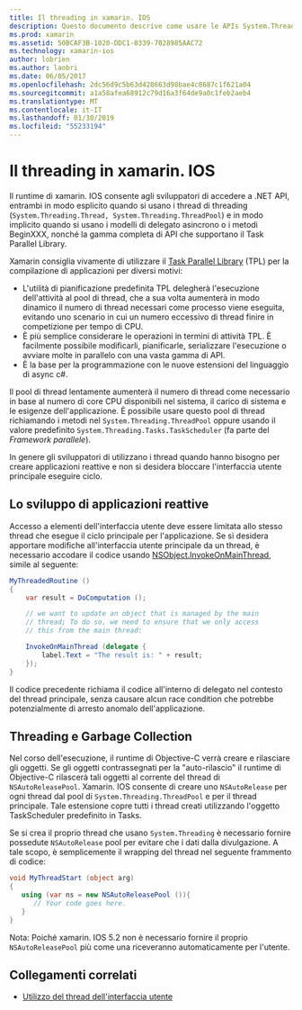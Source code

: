 ```yaml
---
title: Il threading in xamarin. IOS
description: Questo documento descrive come usare le APIs System.Threading in un'applicazione xamarin. IOS. Vengono illustrati la Task Parallel Library, creazione di applicazioni reattive e operazioni di garbage collection.
ms.prod: xamarin
ms.assetid: 50BCAF3B-1020-DDC1-0339-7028985AAC72
ms.technology: xamarin-ios
author: lobrien
ms.author: laobri
ms.date: 06/05/2017
ms.openlocfilehash: 2dc56d9c5b63d428663d98bae4c8687c1f621a04
ms.sourcegitcommit: a1a58afea68912c79d16a3f64de9a0c1feb2aeb4
ms.translationtype: MT
ms.contentlocale: it-IT
ms.lasthandoff: 01/30/2019
ms.locfileid: "55233194"
---
```

# <a name="threading-in-xamarinios"></a>Il threading in xamarin. IOS

Il runtime di xamarin. IOS consente agli sviluppatori di accedere a .NET API, entrambi in modo esplicito quando si usano i thread di threading (`System.Threading.Thread, System.Threading.ThreadPool`) e in modo implicito quando si usano i modelli di delegato asincrono o i metodi BeginXXX, nonché la gamma completa di API che supportano il Task Parallel Library.



Xamarin consiglia vivamente di utilizzare il [Task Parallel Library](http://msdn.microsoft.com/library/dd460717.aspx) (TPL) per la compilazione di applicazioni per diversi motivi:
-  L'utilità di pianificazione predefinita TPL delegherà l'esecuzione dell'attività al pool di thread, che a sua volta aumenterà in modo dinamico il numero di thread necessari come processo viene eseguita, evitando uno scenario in cui un numero eccessivo di thread finire in competizione per tempo di CPU. 
-  È più semplice considerare le operazioni in termini di attività TPL. È facilmente possibile modificarli, pianificarle, serializzare l'esecuzione o avviare molte in parallelo con una vasta gamma di API. 
-  È la base per la programmazione con le nuove estensioni del linguaggio di async c#. 


Il pool di thread lentamente aumenterà il numero di thread come necessario in base al numero di core CPU disponibili nel sistema, il carico di sistema e le esigenze dell'applicazione. È possibile usare questo pool di thread richiamando i metodi nel `System.Threading.ThreadPool` oppure usando il valore predefinito `System.Threading.Tasks.TaskScheduler` (fa parte del *Framework parallele*).

In genere gli sviluppatori di utilizzano i thread quando hanno bisogno per creare applicazioni reattive e non si desidera bloccare l'interfaccia utente principale eseguire ciclo.

 <a name="Developing_Responsive_Applications" />


## <a name="developing-responsive-applications"></a>Lo sviluppo di applicazioni reattive

Accesso a elementi dell'interfaccia utente deve essere limitata allo stesso thread che esegue il ciclo principale per l'applicazione. Se si desidera apportare modifiche all'interfaccia utente principale da un thread, è necessario accodare il codice usando [NSObject.InvokeOnMainThread](xref:Foundation.NSObject), simile al seguente:

```csharp
MyThreadedRoutine ()  
{  
    var result = DoComputation ();  

    // we want to update an object that is managed by the main
    // thread; To do so, we need to ensure that we only access
    // this from the main thread:

    InvokeOnMainThread (delegate {  
        label.Text = "The result is: " + result;  
    });
}
```

Il codice precedente richiama il codice all'interno di delegato nel contesto del thread principale, senza causare alcun race condition che potrebbe potenzialmente di arresto anomalo dell'applicazione.

 <a name="Threading_and_Garbage_Collection" />


## <a name="threading-and-garbage-collection"></a>Threading e Garbage Collection

Nel corso dell'esecuzione, il runtime di Objective-C verrà creare e rilasciare gli oggetti. Se gli oggetti contrassegnati per la "auto-rilascio" il runtime di Objective-C rilascerà tali oggetti al corrente del thread di `NSAutoReleasePool`. Xamarin. IOS consente di creare uno `NSAutoRelease` per ogni thread dal pool di `System.Threading.ThreadPool` e per il thread principale. Tale estensione copre tutti i thread creati utilizzando l'oggetto TaskScheduler predefinito in Tasks.

Se si crea il proprio thread che usano `System.Threading` è necessario fornire possedute `NSAutoRelease` pool per evitare che i dati dalla divulgazione. A tale scopo, è semplicemente il wrapping del thread nel seguente frammento di codice:

```csharp
void MyThreadStart (object arg)
{
   using (var ns = new NSAutoReleasePool ()){
      // Your code goes here.
   }
}
```

Nota: Poiché xamarin. IOS 5.2 non è necessario fornire il proprio `NSAutoReleasePool` più come una riceveranno automaticamente per l'utente.


## <a name="related-links"></a>Collegamenti correlati

- [Utilizzo del thread dell'interfaccia utente](~/ios/user-interface/ios-ui/ui-thread.md)
